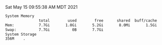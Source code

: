 Sat May 15 09:55:38 AM MDT 2021
```bash
System Memory
               total        used        free      shared  buff/cache   available
Mem:           7.7Gi       1.0Gi       5.2Gi       8.0Mi       1.5Gi       6.4Gi
Swap:          7.7Gi          0B       7.7Gi
System Storage
356M	.
```
```bash
